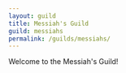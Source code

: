 ```yaml
---
layout: guild
title: Messiah's Guild
guild: messiahs
permalink: /guilds/messiahs/
---
```

Welcome to the Messiah's Guild!